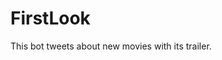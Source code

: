 # FirstLook                                                              
This bot tweets about new movies with its trailer.

